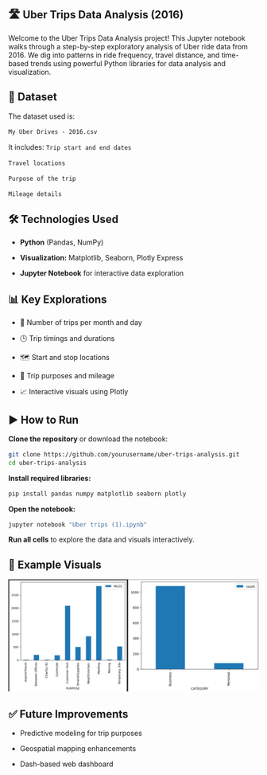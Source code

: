 ## 🛣️ Uber Trips Data Analysis (2016)
Welcome to the Uber Trips Data Analysis project! This Jupyter notebook walks through a step-by-step exploratory analysis of Uber ride data from 2016. We dig into patterns in ride frequency, travel distance, and time-based trends using powerful Python libraries for data analysis and visualization.

## 📁 Dataset
The dataset used is:
```markdown
My Uber Drives - 2016.csv
```
It includes:
`Trip start and end dates`

`Travel locations`

`Purpose of the trip`

`Mileage details`

## 🛠️ Technologies Used
- **Python** (Pandas, NumPy)

- **Visualization:** Matplotlib, Seaborn, Plotly Express

- **Jupyter Notebook** for interactive data exploration

## 📊 Key Explorations
- 📌 Number of trips per month and day

- 🕒 Trip timings and durations

- 🗺️ Start and stop locations

- 🚗 Trip purposes and mileage

- 📈 Interactive visuals using Plotly

## ▶️ How to Run
**Clone the repository** or download the notebook:

```bash
git clone https://github.com/yourusername/uber-trips-analysis.git
cd uber-trips-analysis
```
**Install required libraries:**

```bash
pip install pandas numpy matplotlib seaborn plotly
```
**Open the notebook:**

```bash
jupyter notebook "Uber trips (1).ipynb"
```
**Run all cells** to explore the data and visuals interactively.

## 📌 Example Visuals
![Barplot](image.png)
## ✅ Future Improvements
- Predictive modeling for trip purposes

- Geospatial mapping enhancements

- Dash-based web dashboard
